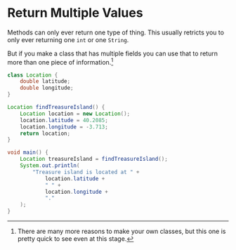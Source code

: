 # Return Multiple Values

Methods can only ever return one type of thing. This
usually retricts you to only ever returning one `int` or
one `String`.

But if you make a class that has multiple fields
you can use that to return more than one piece of information.[^manymore]

```java
class Location {
    double latitude;
    double longitude;
}

Location findTreasureIsland() {
    Location location = new Location();
    location.latitude = 40.2085;
    location.longitude = -3.713;
    return location;
}

void main() {
    Location treasureIsland = findTreasureIsland();
    System.out.println(
        "Treasure island is located at " +
            location.latitude +
            " " +
            location.longitude +
            "."
    );
}
```

[^manymore]: There are many more reasons to make your own classes, but this one is
pretty quick to see even at this stage.